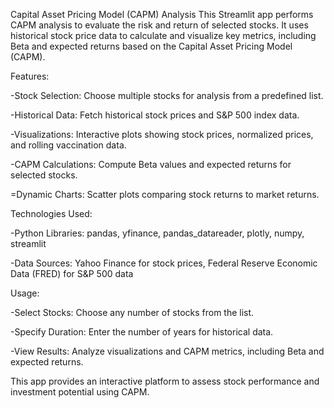 Capital Asset Pricing Model (CAPM) Analysis
This Streamlit app performs CAPM analysis to evaluate the risk and return of selected stocks. It uses historical stock price data to calculate and visualize key metrics, including Beta and expected returns based on the Capital Asset Pricing Model (CAPM).

Features:

-Stock Selection: Choose multiple stocks for analysis from a predefined list.

-Historical Data: Fetch historical stock prices and S&P 500 index data.

-Visualizations: Interactive plots showing stock prices, normalized prices, and rolling vaccination data.

-CAPM Calculations: Compute Beta values and expected returns for selected stocks.

=Dynamic Charts: Scatter plots comparing stock returns to market returns.

Technologies Used:

-Python Libraries: pandas, yfinance, pandas_datareader, plotly, numpy, streamlit

-Data Sources: Yahoo Finance for stock prices, Federal Reserve Economic Data (FRED) for S&P 500 data

Usage:

-Select Stocks: Choose any number of stocks from the list.

-Specify Duration: Enter the number of years for historical data.

-View Results: Analyze visualizations and CAPM metrics, including Beta and expected returns.

This app provides an interactive platform to assess stock performance and investment potential using CAPM.
